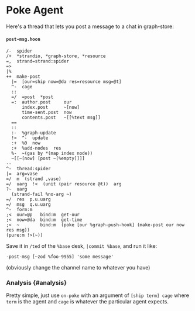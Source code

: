# Poke Agent

Here's a thread that lets you post a message to a chat in graph-store:

#### `post-msg.hoon`

```hoon
/-  spider
/+  *strandio, *graph-store, *resource
=,  strand=strand:spider
=>
|%
++  make-post
  |=  [our=ship now=@da res=resource msg=@t]
  ^-  cage
  ::
  =/  =post  *post
  =:  author.post     our
      index.post      ~[now]
      time-sent.post  now
      contents.post   ~[[%text msg]]
  ==
  ::
  :-  %graph-update
  !>  ^-  update
  :+  %0  now
  :+  %add-nodes  res
  %-  ~(gas by *(map index node))
  ~[[~[now] [post ~[%empty]]]]
--
^-  thread:spider
|=  arg=vase
=/  m  (strand ,vase)
=/  uarg  !<  (unit (pair resource @t))  arg
?~  uarg
  (strand-fail %no-arg ~)
=/  res  p.u.uarg
=/  msg  q.u.uarg
^-  form:m
;<  our=@p   bind:m  get-our
;<  now=@da  bind:m  get-time
;<  ~        bind:m  (poke [our %graph-push-hook] (make-post our now res msg))
(pure:m !>(~))
```

Save it in `/ted` of the `%base` desk, `|commit %base`, and run it like:

```
-post-msg [~zod %foo-9955] 'some message'
```

(obviously change the channel name to whatever you have)

### Analysis {#analysis}

Pretty simple, just use `on-poke` with an argument of `[ship term] cage` where `term` is the agent and `cage` is whatever the particular agent expects.
